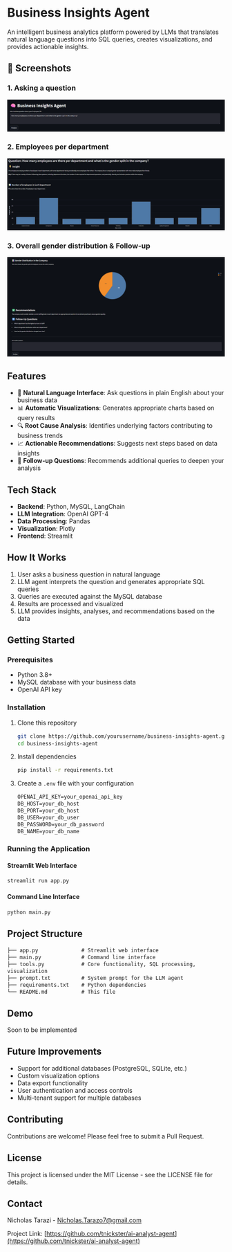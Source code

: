 # Business Insights Agent

An intelligent business analytics platform powered by LLMs that translates natural language questions into SQL queries, creates visualizations, and provides actionable insights.

## 📸 Screenshots

### 1. Asking a question
![Agent input prompt](images/agent_input.png)

### 2. Employees per department
![Bar Graph](images/dept_numbers_split.png)

### 3. Overall gender distribution & Follow-up
![Overall gender pie](images/gender_pie.png)

## Features

- 💬 **Natural Language Interface**: Ask questions in plain English about your business data
- 📊 **Automatic Visualizations**: Generates appropriate charts based on query results
- 🔍 **Root Cause Analysis**: Identifies underlying factors contributing to business trends
- 📈 **Actionable Recommendations**: Suggests next steps based on data insights
- 🔄 **Follow-up Questions**: Recommends additional queries to deepen your analysis

## Tech Stack

- **Backend**: Python, MySQL, LangChain
- **LLM Integration**: OpenAI GPT-4
- **Data Processing**: Pandas
- **Visualization**: Plotly
- **Frontend**: Streamlit

## How It Works

1. User asks a business question in natural language
2. LLM agent interprets the question and generates appropriate SQL queries
3. Queries are executed against the MySQL database
4. Results are processed and visualized
5. LLM provides insights, analyses, and recommendations based on the data

## Getting Started

### Prerequisites

- Python 3.8+
- MySQL database with your business data
- OpenAI API key

### Installation

1. Clone this repository
   ```bash
   git clone https://github.com/yourusername/business-insights-agent.git
   cd business-insights-agent
   ```

2. Install dependencies
   ```bash
   pip install -r requirements.txt
   ```

3. Create a `.env` file with your configuration
   ```
   OPENAI_API_KEY=your_openai_api_key 
   DB_HOST=your_db_host
   DB_PORT=your_db_host
   DB_USER=your_db_user
   DB_PASSWORD=your_db_password
   DB_NAME=your_db_name
   ```

### Running the Application

#### Streamlit Web Interface
```bash
streamlit run app.py
```

#### Command Line Interface
```bash
python main.py
```

## Project Structure

```
├── app.py              # Streamlit web interface
├── main.py             # Command line interface
├── tools.py            # Core functionality, SQL processing, visualization
├── prompt.txt          # System prompt for the LLM agent
├── requirements.txt    # Python dependencies
└── README.md           # This file
```

## Demo

Soon to be implemented

## Future Improvements

- Support for additional databases (PostgreSQL, SQLite, etc.)
- Custom visualization options
- Data export functionality
- User authentication and access controls
- Multi-tenant support for multiple databases

## Contributing

Contributions are welcome! Please feel free to submit a Pull Request.

## License

This project is licensed under the MIT License - see the LICENSE file for details.

## Contact

Nicholas Tarazi - Nicholas.Tarazo7@gmail.com

Project Link: [https://github.com/tnickster/ai-analyst-agent](https://github.com/tnickster/ai-analyst-agent)
